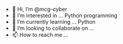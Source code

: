- 👋 Hi, I’m @mcg-cyber
- 👀 I’m interested in ... Python programming
- 🌱 I’m currently learning ... Python
- 💞️ I’m looking to collaborate on ...
- 📫 How to reach me ...

<!---
mcg-cyber/mcg-cyber is a ✨ special ✨ repository because its `README.md` (this file) appears on your GitHub profile.
You can click the Preview link to take a look at your changes.
--->
